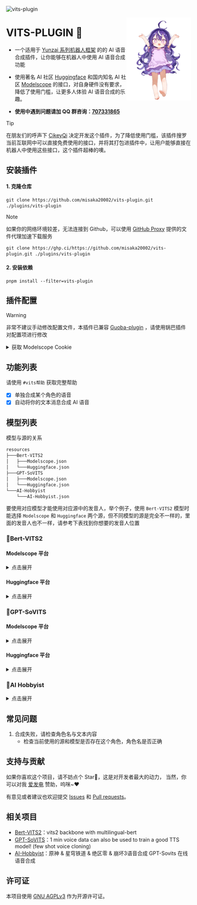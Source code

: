 ![vits-plugin](https://socialify.git.ci/erzaozi/vits-plugin/image?description=1&font=Raleway&forks=1&issues=1&language=1&name=1&owner=1&pattern=Circuit%20Board&pulls=1&stargazers=1&theme=Auto)

<img decoding="async" align=right src="resources/readme/girl.png" width="35%">

# VITS-PLUGIN 🍇

- 一个适用于 [Yunzai 系列机器人框架](https://github.com/yhArcadia/Yunzai-Bot-plugins-index) 的的 AI 语音合成插件，让你能够在机器人中使用 AI 语音合成功能

- 使用著名 AI 社区 [Huggingface](https://huggingface.co/) 和国内知名 AI 社区 [Modelscope](https://www.modelscope.cn/) 的接口，对自身硬件没有要求，降低了使用门槛，让更多人体验 AI 语音合成的乐趣。

- **使用中遇到问题请加 QQ 群咨询：[707331865](https://qm.qq.com/q/TXTIS9KhO2)**

> [!TIP]
> 在朋友们的呼声下 [CikeyQi](https://github.com/CikeyQi) 决定开发这个插件，为了降低使用门槛，该插件搜罗当前互联网中可以直接免费使用的接口，并将其打包进插件中，让用户能够直接在机器人中使用这些接口，这个插件超棒的噢。

## 安装插件

#### 1. 克隆仓库

```
git clone https://github.com/misaka20002/vits-plugin.git ./plugins/vits-plugin
```

> [!NOTE]
> 如果你的网络环境较差，无法连接到 Github，可以使用 [GitHub Proxy](https://ghp.ci/) 提供的文件代理加速下载服务
>
> ```
> git clone https://ghp.ci/https://github.com/misaka20002/vits-plugin.git ./plugins/vits-plugin
> ```

#### 2. 安装依赖

```
pnpm install --filter=vits-plugin
```

## 插件配置

> [!WARNING]
> 非常不建议手动修改配置文件，本插件已兼容 [Guoba-plugin](https://github.com/guoba-yunzai/guoba-plugin) ，请使用锅巴插件对配置项进行修改

<details> <summary>获取 Modelscope Cookie</summary>

1. 打开 [随便一个需要登录才能使用的空间](https://www.modelscope.cn/studios/xzjosh/DZ-Bert-VITS2-2.3/summary) 并登录，`Ctrl + Shift + I` 打开开发者工具 ，点击 `网络`
2. 等待出现 `status` 请求，点击该请求，复制 `Cookie` 字段即可（注意复制完整）

![cookie](https://github.com/erzaozi/vits-plugin/assets/61369914/1501ff49-b6d4-4434-b449-13fa44d23b38)

</details>

## 功能列表

请使用 `#vits帮助` 获取完整帮助

- [x] 单独合成某个角色的语音
- [x] 自动将你的文本消息合成 AI 语音

## 模型列表

模型与源的关系

```
resources
├───Bert-VITS2
│   ├───Modelscope.json
│   └───Huggingface.json
├───GPT-SoVITS
│   ├───Modelscope.json
│   └───Huggingface.json
└───AI-Hobbyist
    └───AI-Hobbyist.json
```

要使用对应模型才能使用对应源中的发音人，举个例子，使用 `Bert-VITS2` 模型时能选择 `Modelscope` 和 `Huggingface` 两个源，但不同模型的源是完全不一样的，里面的发音人也不一样，请参考下表找到你想要的发音人位置

### 🍉Bert-VITS2

#### Modelscope 平台

<details><summary>点击展开</summary>

|                                         模型名称                                         |                                           模型名称                                           |                                           模型名称                                            |                                            模型名称                                             |
| :--------------------------------------------------------------------------------------: | :------------------------------------------------------------------------------------------: | :-------------------------------------------------------------------------------------------: | :---------------------------------------------------------------------------------------------: |
|     [AI 陈泽（中日英）](https://www.modelscope.cn/studios/xzjosh/Ze-Bert-VITS2-2.3)      | [AI 星瞳（坏女人）（中日英）](https://www.modelscope.cn/studios/xzjosh/badXT-Bert-VITS2-2.3) |    [AI 梅西 2.0（中日英）](https://www.modelscope.cn/studios/xzjosh/Messi-Bert-VITS2-2.3)     |     [AI 珈乐 2.0（中日英）](https://www.modelscope.cn/studios/xzjosh/Carol-Bert-VITS2-2.3)      |
|  [AI 乃琳 2.0（中日英）](https://www.modelscope.cn/studios/xzjosh/Queen-Bert-VITS2-2.3)  |   [AI 七海 2.0（中日英）](https://www.modelscope.cn/studios/xzjosh/Nana7mi-Bert-VITS2-2.3)   | [AI 塔菲 2.0 重制版（中日英）](https://www.modelscope.cn/studios/xzjosh/Taffy-Bert-VITS2-2.3) | [AI 东雪莲 2.0 重制版（中日英）](https://www.modelscope.cn/studios/xzjosh/Azuma-Bert-VITS2-2.3) |
| [AI 奶绿 2.0（中日英）](https://www.modelscope.cn/studios/xzjosh/LAPLACE-Bert-VITS2-2.3) |    [AI 尼奈 2.0（中日英）](https://www.modelscope.cn/studios/xzjosh/nine-Bert-VITS2-2.3)     |     [AI 科比 2.0（中日英）](https://www.modelscope.cn/studios/xzjosh/Kobe-Bert-VITS2-2.3)     |     [AI 嘉然 2.0（中日英）](https://www.modelscope.cn/studios/xzjosh/Diana-Bert-VITS2-2.3)      |
|   [AI 丁真 2.0（中日英）](https://www.modelscope.cn/studios/xzjosh/DZ-Bert-VITS2-2.3)    |  [AI 丁真 2.0（备用 1）](https://www.modelscope.cn/studios/xzjosh/dingzhen-Bert-VITS2-2.3)   |    [AI 丁真 2.0（备用 2）](https://www.modelscope.cn/studios/xzjosh/DZhen-Bert-VITS2-2.3)     |      [AI 炫神 2.0（中日英）](https://www.modelscope.cn/studios/xzjosh/Xuan-Bert-VITS2-2.3)      |
|  [AI 电棍 2.0（中日英）](https://www.modelscope.cn/studios/xzjosh/otto-Bert-VITS2-2.3)   |    [AI 阿梓 2.0（中日英）](https://www.modelscope.cn/studios/xzjosh/Azusa-Bert-VITS2-2.3)    |   [AI 东雪莲 2.0（中日英）](https://www.modelscope.cn/studios/xzjosh/Azuma-Bert-VITS2.0.2)    |     [AI 塔菲 2.0（中日英）](https://www.modelscope.cn/studios/xzjosh/Taffy-Bert-VITS2.0.2)      |
|    [AI 星瞳 2.0（中日英）](https://www.modelscope.cn/studios/xzjosh/2568-Bert-VITS2)     |      [AI 孙笑川 2.0（中日英）](https://www.modelscope.cn/studios/xzjosh/SXC-Bert-VITS2)      |             [AI 塔菲](https://www.modelscope.cn/studios/xzjosh/Taffy-Bert-VITS2)              |           [AI 小菲](https://www.modelscope.cn/studios/xzjosh/LittleTaffy-Bert-VITS2)            |
|          [AI 东雪莲](https://www.modelscope.cn/studios/xzjosh/Azuma-Bert-VITS2)          |            [AI 奶绿](https://www.modelscope.cn/studios/xzjosh/LAPLACE-Bert-VITS2)            |             [AI 尼奈](https://www.modelscope.cn/studios/xzjosh/nine1-Bert-VITS2)              |              [AI 珈乐](https://www.modelscope.cn/studios/xzjosh/Carol-Bert-VITS2)               |
|           [AI 电棍](https://www.modelscope.cn/studios/xzjosh/otto-Bert-VITS2)            |            [AI 七海](https://www.modelscope.cn/studios/xzjosh/Nana7mi-Bert-VITS2)            |             [AI 阿梓](https://www.modelscope.cn/studios/xzjosh/Azusa-Bert-VITS2)              |             [AI 星瞳](https://www.modelscope.cn/studios/xzjosh/XingTong-Bert-VITS2)             |
|            [AI 向晚](https://www.modelscope.cn/studios/xzjosh/Ava-Bert-VITS2)            |             [AI 嘉然](https://www.modelscope.cn/studios/xzjosh/Diana-Bert-VITS2)             |             [AI 剑魔](https://www.modelscope.cn/studios/xzjosh/Aatrox-Bert-VITS2)             |              [AI 乃琳](https://www.modelscope.cn/studios/xzjosh/Eileen-Bert-VITS2)              |
|           [AI 贝拉](https://www.modelscope.cn/studios/xzjosh/Bella-Bert-VITS2)           |            [AI 扇宝](https://www.modelscope.cn/studios/xzjosh/ShanBao-Bert-VITS2)            |             [AI 恬豆](https://www.modelscope.cn/studios/xzjosh/Bekki-Bert-VITS2)              |              [AI 黑桃影](https://www.modelscope.cn/studios/xzjosh/Echo-Bert-VITS2)              |
|          [AI 卖卖](https://www.modelscope.cn/studios/xzjosh/maimai-Bert-VITS2)           |             [AI 鹿鸣](https://www.modelscope.cn/studios/xzjosh/Lumi-Bert-VITS2)              |            [AI 文静](https://www.modelscope.cn/studios/xzjosh/Wenjing-Bert-VITS2)             |                                                                                                 |

</details>

#### Huggingface 平台

<details><summary>点击展开</summary>

|                                         模型名称                                         |                                         模型名称                                          |                                          模型名称                                           |                                       模型名称                                       |
| :--------------------------------------------------------------------------------------: | :---------------------------------------------------------------------------------------: | :-----------------------------------------------------------------------------------------: | :----------------------------------------------------------------------------------: |
| [AI 星瞳（坏女人）（中日英）](https://huggingface.co/spaces/XzJosh/badXT-Bert-VITS2-2.3) |    [AI 梅西 2.0（中日英）](https://huggingface.co/spaces/XzJosh/Messi-Bert-VITS2-2.3)     |     [AI 珈乐 2.0（中日英）](https://huggingface.co/spaces/XzJosh/Carol-Bert-VITS2-2.3)      |  [AI 乃琳 2.0（中日英）](https://huggingface.co/spaces/XzJosh/Queen-Bert-VITS2-2.3)  |
|   [AI 七海 2.0（中日英）](https://huggingface.co/spaces/XzJosh/Nana7mi-Bert-VITS2-2.3)   | [AI 塔菲 2.0 重制版（中日英）](https://huggingface.co/spaces/XzJosh/Taffy-Bert-VITS2-2.3) | [AI 东雪莲 2.0 重制版（中日英）](https://huggingface.co/spaces/XzJosh/Azuma-Bert-VITS2-2.3) | [AI 奶绿 2.0（中日英）](https://huggingface.co/spaces/XzJosh/LAPLACE-Bert-VITS2-2.3) |
|    [AI 尼奈 2.0（中日英）](https://huggingface.co/spaces/XzJosh/nine-Bert-VITS2-2.3)     |     [AI 科比 2.0（中日英）](https://huggingface.co/spaces/XzJosh/Kobe-Bert-VITS2-2.3)     |     [AI 嘉然 2.0（中日英）](https://huggingface.co/spaces/XzJosh/Diana-Bert-VITS2-2.3)      |   [AI 丁真 2.0（中日英）](https://huggingface.co/spaces/XzJosh/DZ-Bert-VITS2-2.3)    |
|    [AI 炫神 2.0（中日英）](https://huggingface.co/spaces/XzJosh/Xuan-Bert-VITS2-2.3)     |     [AI 电棍 2.0（中日英）](https://huggingface.co/spaces/XzJosh/otto-Bert-VITS2-2.3)     |     [AI 阿梓 2.0（中日英）](https://huggingface.co/spaces/XzJosh/Azusa-Bert-VITS2-2.3)      | [AI 东雪莲 2.0（中日英）](https://huggingface.co/spaces/XzJosh/Azuma-Bert-VITS2.0.2) |
|    [AI 塔菲 2.0（中日英）](https://huggingface.co/spaces/XzJosh/Taffy-Bert-VITS2.0.2)    |       [AI 星瞳 2.0（中日英）](https://huggingface.co/spaces/XzJosh/2568-Bert-VITS2)       |       [AI 孙笑川 2.0（中日英）](https://huggingface.co/spaces/XzJosh/Sun-Bert-VITS2)        |           [AI 塔菲](https://huggingface.co/spaces/XzJosh/Taffy-Bert-VITS2)           |
|          [AI 小菲](https://huggingface.co/spaces/XzJosh/LittleTaffy-Bert-VITS2)          |            [AI 东雪莲](https://huggingface.co/spaces/XzJosh/Azuma-Bert-VITS2)             |             [AI 奶绿](https://huggingface.co/spaces/XzJosh/LAPLACE-Bert-VITS2)              |           [AI 尼奈](https://huggingface.co/spaces/XzJosh/nine1-Bert-VITS2)           |
|             [AI 珈乐](https://huggingface.co/spaces/XzJosh/Carol-Bert-VITS2)             |              [AI 电棍](https://huggingface.co/spaces/XzJosh/otto-Bert-VITS2)              |             [AI 七海](https://huggingface.co/spaces/XzJosh/Nana7mi-Bert-VITS2)              |           [AI 阿梓](https://huggingface.co/spaces/XzJosh/Azusa-Bert-VITS2)           |
|           [AI 星瞳](https://huggingface.co/spaces/XzJosh/XingTong-Bert-VITS2)            |              [AI 向晚](https://huggingface.co/spaces/XzJosh/Ava-Bert-VITS2)               |              [AI 嘉然](https://huggingface.co/spaces/XzJosh/Diana-Bert-VITS2)               |          [AI 剑魔](https://huggingface.co/spaces/XzJosh/Aatrox-Bert-VITS2)           |
|            [AI 乃琳](https://huggingface.co/spaces/XzJosh/Eileen-Bert-VITS2)             |             [AI 贝拉](https://huggingface.co/spaces/XzJosh/Bella-Bert-VITS2)              |             [AI 扇宝](https://huggingface.co/spaces/XzJosh/ShanBao-Bert-VITS2)              |           [AI 恬豆](https://huggingface.co/spaces/XzJosh/Bekki-Bert-VITS2)           |
|            [AI 黑桃影](https://huggingface.co/spaces/XzJosh/Echo-Bert-VITS2)             |             [AI 卖卖](https://huggingface.co/spaces/XzJosh/maimai-Bert-VITS2)             |               [AI 鹿鸣](https://huggingface.co/spaces/XzJosh/Lumi-Bert-VITS2)               |          [AI 文静](https://huggingface.co/spaces/XzJosh/Wenjing-Bert-VITS2)          |

</details>

### 🍊GPT-SoVITS

#### Modelscope 平台

<details><summary>点击展开</summary>

|                               模型名称                                |                                   模型名称                                    |                                模型名称                                 |                                    模型名称                                    |
| :-------------------------------------------------------------------: | :---------------------------------------------------------------------------: | :---------------------------------------------------------------------: | :----------------------------------------------------------------------------: |
| [AI 张顺飞](https://www.modelscope.cn/studios/xzjosh/Shun-GPT-SoVITS) |     [AI 蔡徐坤](https://www.modelscope.cn/studios/xzjosh/Kun-GPT-SoVITS)      |   [AI 米诺](https://www.modelscope.cn/studios/xzjosh/Mino-GPT-SoVITS)   |       [AI 陈泽](https://www.modelscope.cn/studios/xzjosh/Ze-GPT-SoVITS)        |
|  [AI 电棍](https://www.modelscope.cn/studios/xzjosh/otto-GPT-SoVITS)  |      [AI 炫神](https://www.modelscope.cn/studios/xzjosh/Xuan-GPT-SoVITS)      |  [AI 山泥若](https://www.modelscope.cn/studios/xzjosh/Ruo-GPT-SoVITS)   |    [AI 丁真](https://www.modelscope.cn/studios/xzjosh/dingzhen-GPT-SoVITS)     |
| [AI 孙笑川](https://www.modelscope.cn/studios/xzjosh/sun-GPT-SoVITS)  |    [AI 东雪莲](https://www.modelscope.cn/studios/xzjosh/Azuma-GPT-SoVITS)     |  [AI 塔菲](https://www.modelscope.cn/studios/xzjosh/Taffy-GPT-SoVITS)   |     [AI 奶绿](https://www.modelscope.cn/studios/xzjosh/LAPLACE-GPT-SoVITS)     |
| [AI 阿梓](https://www.modelscope.cn/studios/xzjosh/Azusa-GPT-SoVITS)  |    [AI 七海](https://www.modelscope.cn/studios/xzjosh/Nana7mi-GPT-SoVITS)     | [AI 星瞳](https://www.modelscope.cn/studios/xzjosh/XingTong-GPT-SoVITS) | [AI 星瞳（坏女人）](https://www.modelscope.cn/studios/xzjosh/badXT-GPT-SoVITS) |
|   [AI 扇宝](https://www.modelscope.cn/studios/xzjosh/SB-GPT-SoVITS)   | [AI 扇宝（卖卖）](https://www.modelscope.cn/studios/xzjosh/maimai-GPT-SoVITS) |   [AI 尼奈](https://www.modelscope.cn/studios/xzjosh/nine-GPT-SoVITS)   |      [AI 恬豆](https://www.modelscope.cn/studios/xzjosh/Bekki-GPT-SoVITS)      |
|  [AI 向晚](https://www.modelscope.cn/studios/xzjosh/Ava-GPT-SoVITS)   |     [AI 贝拉](https://www.modelscope.cn/studios/xzjosh/Bella-GPT-SoVITS)      |  [AI 珈乐](https://www.modelscope.cn/studios/xzjosh/Carol-GPT-SoVITS)   |      [AI 嘉然](https://www.modelscope.cn/studios/xzjosh/Diana-GPT-SoVITS)      |
| [AI 乃琳](https://www.modelscope.cn/studios/xzjosh/Eileen-GPT-SoVITS) |                                                                               |                                                                         |                                                                                |

</details>

#### Huggingface 平台

<details><summary>点击展开</summary>

|                             模型名称                              |                                 模型名称                                  |                                  模型名称                                  |                              模型名称                               |
| :---------------------------------------------------------------: | :-----------------------------------------------------------------------: | :------------------------------------------------------------------------: | :-----------------------------------------------------------------: |
|  [AI 电棍](https://huggingface.co/spaces/XzJosh/otto-GPT-SoVITS)  |      [AI 炫神](https://huggingface.co/spaces/XzJosh/Xuan-GPT-SoVITS)      |      [AI 山泥若](https://huggingface.co/spaces/XzJosh/Ruo-GPT-SoVITS)      | [AI 丁真](https://huggingface.co/spaces/XzJosh/dingzhen-GPT-SoVITS) |
| [AI 孙笑川](https://huggingface.co/spaces/XzJosh/sun-GPT-SoVITS)  |    [AI 东雪莲](https://huggingface.co/spaces/XzJosh/Azuma-GPT-SoVITS)     |      [AI 塔菲](https://huggingface.co/spaces/XzJosh/Taffy-GPT-SoVITS)      | [AI 奶绿](https://huggingface.co/spaces/XzJosh/LAPLACE-GPT-SoVITS)  |
| [AI 阿梓](https://huggingface.co/spaces/XzJosh/Azusa-GPT-SoVITS)  |    [AI 七海](https://huggingface.co/spaces/XzJosh/Nana7mi-GPT-SoVITS)     | [AI 星瞳（坏女人）](https://huggingface.co/spaces/XzJosh/badXT-GPT-SoVITS) | [AI 坏女人](https://huggingface.co/spaces/XzJosh/badXT-GPT-SoVITS)  |
|   [AI 扇宝](https://huggingface.co/spaces/XzJosh/SB-GPT-SoVITS)   | [AI 扇宝（卖卖）](https://huggingface.co/spaces/XzJosh/maimai-GPT-SoVITS) |      [AI 尼奈](https://huggingface.co/spaces/XzJosh/nine-GPT-SoVITS)       |  [AI 恬豆](https://huggingface.co/spaces/XzJosh/Bekki-GPT-SoVITS)   |
|  [AI 向晚](https://huggingface.co/spaces/XzJosh/Ava-GPT-SoVITS)   |     [AI 贝拉](https://huggingface.co/spaces/XzJosh/Bella-GPT-SoVITS)      |      [AI 珈乐](https://huggingface.co/spaces/XzJosh/Carol-GPT-SoVITS)      |  [AI 嘉然](https://huggingface.co/spaces/XzJosh/Diana-GPT-SoVITS)   |
| [AI 乃琳](https://huggingface.co/spaces/XzJosh/Eileen-GPT-SoVITS) |                                                                           |                                                                            |                                                                     |

</details>

### 🥕AI Hobbyist

<details><summary>点击展开</summary>

**如果想帮助 AI Hobbyist 的免费语音合成网站运行下去，可以通过该爱发电赞助：https://afdian.com/a/baicai1145**

|                模型名称                |      模型名称      |              模型名称              |     模型名称     |
| :------------------------------------: | :----------------: | :--------------------------------: | :--------------: |
|                 Fairy                  |       11 号        |                七七                |      三月七      |
|                  丹恒                  |        丽塔        |                丽娜                |       丽莎       |
|                 久岐忍                 |      乔普师傅      |              九条裟罗              |       云堇       |
|                  云璃                  |        五郎        |                亚莎                |       伊甸       |
|          伏特加女孩\_狂热蓝调          | 伏特加女孩\_莉莉娅 |        伏特加女孩\_萝莎莉娅        |       优菈       |
|                  佩拉                  |        停云        |               克拉拉               |     克洛琳德     |
|                 八重樱                 |      八重神子      |                凝光                |       凯亚       |
|                 凯瑟琳                 |         刃         |                刻晴                |       刻晴       |
|                 加拉赫                 |        北斗        |                千织                |       卡维       |
|                 卡芙卡                 |        卡莲        |               卡萝尔               |       卢卡       |
|                  可琳                  |        可莉        |                 哲                 |       嘉明       |
|                 坎蒂丝                 |       埃洛伊       |               夏沃蕾               |      夏洛蒂      |
|                  多莉                  |        夜兰        |                奥兹                |       妮可       |
|                  妮露                  |        姬子        |                姬子                |      娜塔莎      |
|                 娜维娅                 |        安东        |                安柏                |       安比       |
|                  宵宫                  |        寒鸦        |             寻梦者(女)             |    寻梦者(男)    |
|           布洛妮娅\_次生银翼           |      布洛妮娅      |              布洛妮娅              |  希儿\_魇夜星渊  |
|                  希儿                  |        希儿        |              希娜狄雅              |      希格雯      |
|                 希露瓦                 |     帕朵菲莉丝     |              幽兰黛尔              |    开拓者(女)    |
|               开拓者(男)               |        彦卿        |          德丽莎\_月下初拥          | 德丽莎\_月下誓约 |
|            德丽莎\_朔夜观星            |       德丽莎       |                恩佐                |       悠真       |
|               戴因斯雷布               |     托帕&账账      |                托马                |      提纳里      |
|                  早柚                  |      时雨绮罗      |             普罗米修斯             |       景元       |
|                   本                   |        朱鸢        |               李素裳               |      杰帕德      |
|                  松雀                  |        林尼        |              枫原万叶              |       柯莱       |
|                 格莉丝                 |       格蕾修       |          格雷修\_绘星之卷          |      桂乃芬      |
|                  桑博                  |      梅比乌斯      |                椒丘                |       比利       |
|                 波提欧                 |        派蒙        |               流浪者               |       流萤       |
|                  渡鸦                  |        温迪        |                 灯                 |       烟绯       |
|                爱莉希雅                |        爱衣        |                猫又                |       玲可       |
|                 珂蕾妲                 |     珊瑚宫心海     |               珐露珊               |      班尼特      |
| 琪亚娜*天穹游侠*薪炎之律者\_终焉之律者 |  琪亚娜\_空之律者  |               琪亚娜               |      琳妮特      |
|                   琴                   |      瑟拉珮姆      |               瑟莉姆               |       瑶瑶       |
|                 瓦尔特                 |        甘雨        |                申鹤                |       白术       |
|                  白露                  |      真理医生      |               知更鸟               |       砂糖       |
|                  砂金                  |      神里绫人      |              神里绫华              |      科拉莉      |
|                   空                   |   符华\_文墨丹心   |           符华\_识之律者           |       符华       |
|                  符玄                  |        米卡        |                米沙                |       素裳       |
|                纯水精灵                |       纳西妲       |               绮良良               |      维尔薇      |
|                  罗刹                  |      罗莎莉亚      |                羽兔                |       翡翠       |
|                  胡桃                  |       艾丝妲       |              艾尔海森              |     艾梅莉埃     |
|                  艾莲                  |      芙卡洛斯      |               芙宁娜               |      芭芭拉      |
|                  芮恩                  |        花火        | 芽衣*断罪影舞*雷之律者\_始源之律者 |       芽衣       |
|                  苍角                  |        苏茜        |               苏莎娜               |     荒泷一斗     |
|                   荧                   |        莎拉        |                莫娜                |      莱依拉      |
|                 莱卡恩                 |      莱欧斯利      |               菲米尼               |      菲谢尔      |
|                 菲谢尔                 |       萍姥姥       |                藿藿                |       虎克       |
|                  行秋                  |        西琳        |               诺艾尔               |       赛诺       |
|                 赫丽娅                 |        辛焱        |              达达利亚              |      迪卢克      |
|                 迪奥娜                 |      迪娜泽黛      |               迪希雅               |     那维莱特     |
|                  重云                  |        钟离        |                 铃                 |       银枝       |
|                  银狼                  |        镜流        |                闲云                |      阮•梅       |
|                  阿兰                  |      阿波尼亚      |              阿蕾奇诺              |      阿贝多      |
|                   雅                   |        雪衣        |                雷泽                |     雷电将军     |
|                  青衣                  |        青雀        |                香菱                |       驭空       |
|                   魈                   |     鹿野院平藏     |                黄泉                |       黑塔       |
|                 黑天鹅                 |       黑希儿       |                                    |                  |

</details>

## 常见问题

1. 合成失败，请检查角色名与文本内容
   - 检查当前使用的源和模型是否存在这个角色，角色名是否正确

## 支持与贡献

如果你喜欢这个项目，请不妨点个 Star🌟，这是对开发者最大的动力， 当然，你可以对我 [爱发电](https://afdian.net/a/sumoqi) 赞助，呜咪~❤️

有意见或者建议也欢迎提交 [Issues](https://github.com/erzaozi/vits-plugin/issues) 和 [Pull requests](https://github.com/erzaozi/vits-plugin/pulls)。

## 相关项目

- [Bert-VITS2](https://github.com/fishaudio/Bert-VITS2)：vits2 backbone with multilingual-bert
- [GPT-SoVITS](https://github.com/RVC-Boss/GPT-SoVITS)：1 min voice data can also be used to train a good TTS model! (few shot voice cloning)
- [AI-Hobbyist](https://gsv.acgnai.top)：原神 & 星穹铁道 & 绝区零 & 崩坏3语音合成 GPT-Sovits 在线语音合成

## 许可证

本项目使用 [GNU AGPLv3](https://choosealicense.com/licenses/agpl-3.0/) 作为开源许可证。
